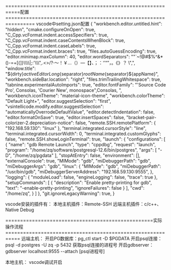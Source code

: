===========================================================配置================================================================
vscode中setting.json配置
{
	"workbench.editor.untitled.hint": "hidden",
	"cmake.configureOnOpen": true,
	"C_Cpp.vcFormat.indent.accessSpecifiers": true,
	"C_Cpp.vcFormat.indent.caseContentsWhenBlock": true,
	"C_Cpp.vcFormat.indent.caseLabels": true,
	"C_Cpp.vcFormat.indent.braces": true,
	"files.autoGuessEncoding": true,
	"editor.minimap.maxColumn": 40,
	"editor.wordSeparators": "\"`~!@#$%^&*()-=+[{]}\\\\|;:'\\\",.<>/?·～！￥…（）—【】、；：‘’“”，。《》？ \",",
	"window.title": "${dirty}${activeEditorLong}${separator}${rootName}${separator}${appName}",
	"workbench.sideBar.location": "right",
	"files.trimTrailingWhitespace": true,
	"tabnine.experimentalAutoImports": true,
	"editor.fontFamily": "'Source Code Pro', Consolas, 'Courier New', monospace\",Consolas, ",
	"workbench.iconTheme": "material-icon-theme",
	"workbench.colorTheme": "Default Light+",
	"editor.suggestSelection": "first",
	"vsintellicode.modify.editor.suggestSelection": "automaticallyOverrodeDefaultValue",
	"editor.detectIndentation": false,
	"editor.formatOnSave": true,
	"editor.insertSpaces": false,
	"bracket-pair-colorizer-2.depreciation-notice": false,
	"remote.SSH.remotePlatform": {
		"192.168.59.130": "linux"
	},
	"terminal.integrated.cursorStyle": "line",
	"terminal.integrated.cursorWidth": 0,
	"terminal.integrated.customGlyphs": false,
	"remote.SSH.showLoginTerminal": true,
	"launch": {
		"configurations": [
			{
				"name": "gdb Remote Launch",
				"type": "cppdbg",
				"request": "launch",
				"program": "/home/zq/software/postgresql-12.6/bin/postgres",
				"args": [
					"-D",
					"/home/zq/pgdata"
				],
				"stopAtEntry": false,
				"environment": [],
				"externalConsole": true,
				"MIMode": "gdb",
				"miDebuggerPath": "gdb",
				"miDebuggerArgs": "gdb",
				"linux": {
					"MIMode": "gdb",
					"miDebuggerPath": "/usr/bin/gdb",
					"miDebuggerServerAddress": "192.168.59.130:9555",
				},
				"logging": {
					"moduleLoad": false,
					"engineLogging": false,
					"trace": true
				},
				"setupCommands": [
					{
						"description": "Enable pretty-printing for gdb",
						"text": "-enable-pretty-printing",
						"ignoreFailures": false
					}
				],
				"cwd": "/home/zq",
			}
		]
	},
	"git.ignoreLegacyWarning": true,
}



vscode安装的插件有：
  本地主机插件：Remote-SSH
  远端主机插件：c/c++、Native Debug
 
 ==================================================实际操作流程===========================================================
远端主机： 
  开启PG数据库：pg_ctl start -D $PGDATA
  开启psql连接：psql -d postgres -U zq -p 5432
  获取psql连接的进程号
  开启gdbserver：gdbserver localhost:9555   --attach [psql进程号]


本地主机：
  vscode调试开启
